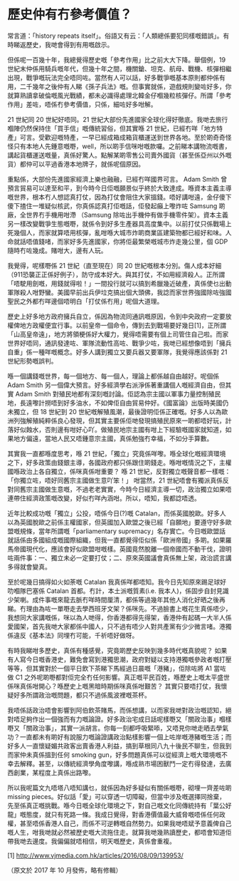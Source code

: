 # 歷史仲有冇參考價值？

常言道：「history repeats itself」。俗語又有云：「人類總係要犯同樣嘅錯誤」。有時睇返歷史，我哋會得到有用嘅啟示。

但係呢一百幾十年，我總覺得歷史嘅「參考作用」比之前大大下降。舉個例，19 世紀末仲係用騎兵嘅年代，但幾十年之間，機關鎗、坦克、航母、戰機、核彈相繼出現，戰爭嘅玩法完全唔同咗。當然有人可以話，好多戰爭嘅基本原則都仲係有用，二千幾年之後仲有人睇《孫子兵法》嘅。但事實就係，遊戲規則變咗好多，你就算熟讀拿破倫嘅風光戰績，都未必識得處理北韓金仔嗰幾粒核彈仔。所謂「參考作用」差咗，唔係冇參考價值，只係，細咗好多咁解。

21 世紀同 20 世紀好唔同。21 世紀大部份先進國家全球化得好徹底。我哋去旅行嗰陣仍然保持住「買手信」嘅傳統習俗，但其實喺 21 世紀，已經冇咩「地方特產」可言。受歡迎嘅特產，一早已經成箱成箱貨櫃運送到世界各地。至於啲奇奇怪怪只有本地人先鍾意嘅嘢，well，所以啲手信咪咁嘅款囉。之前睇本講物流嘅書，講起貨櫃運送嘅量，真係好驚人。點解某啲零售公司賣外國貨（甚至係亞州以外嘅貨）都仲可以平過香港本地牌子，就係呢個原因。

重點係，大部份先進國家經濟上樂也融融，已經冇咩國界可言。 Adam Smith 曾預言貿易可以達至和平，到今時今日佢嘅願景似乎終於大致達成。喺資本主義主導嘅世界，根本冇人想認真打仗，因為打仗會阻住大家搵錢。唔好講咁遠，金仔傻下傻下揸住一堆疑似核武，你真係認真打佢嘅話，佢發起癲上嚟炸咗 Samsung 啲廠，全世界冇手機用咁滯 （Samsung 除咗出手機仲有做手機零件架）。資本主義另一樣改變戰爭生態嘅嘢，就係令到好多生產器具高度集中。以前打仗只係戰場上死幾個人，而家就算唔用核彈，亂咁喺大城市炸啲商業區建築物都已經好和味。人命就話唔值錢啫，而家好多先進國家，你將佢最繁榮嘅城市炸走幾公里，個 GDP 隨時冇咗幾成。賭咁大，邊有人玩。

我覺得，呢樣嘢係 21 世紀（直至現在）同 20 世紀嘅根本分別。傷人成本好細（911恐襲正正係好例子），防守成本好大。與其打仗，不如用經濟殺人。正所謂「唔駛用劍嘅，用錢就得啦！」一間投行就可以搞到希臘幾近破產，真係使乜出動軍隊殺人咁野蠻。美國早前出兵伊垃克搞出個大頭佛，我諗而家世界強國除咗強國聖民之外都冇咩邊個唔明白「打仗係冇用」呢個大道理。

歷史上好多地方政府擁兵自立，係因為物流同通訊嘅原因，令到中央政府一定要放權俾地方政權便宜行事。以前皇帝一個命令，傳到去到戰場要好幾日[1]，正所謂「山高皇帝遠」，地方將領梗係好大權力，覺得唔需要有個上司管住自己啦。而家世界好唔同，通訊發達咗、軍隊流動性高咗、戰爭少咗，我哋已經想像唔到「擁兵自重」係一種咩嘅概念。好多人講到獨立又要兵器又要軍隊，我覺得應該係對 21 世紀形勢嘅誤判。

喺一個講錢嘅世界，每一個地方、每一個人，理論上都係越自由越好。呢個係 Adam Smith 另一個偉大預言。好多經濟學右派淨係著重講個人嘅經濟自由，但其實 Adam Smith 對殖民地都有深刻嘅討論。佢認為宗主國以軍事力量控制殖民地，長遠嚟計撈唔到好多油水，不如俾佢自由貿易仲好。《國富論》出版時美國仍未獨立，但 18 世紀到 20 世紀嘅解殖風潮，最後證明佢係正確嘅。好多人以為歐洲列強解殖純粹係良心發現，但其實主要係佢哋發現搞殖民原來一啲都唔好玩，計落好似蝕水，否則邊有咁好心吖。做殖民地宗主國有咁上下經驗嘅國家就知道，如果地方偏遠，當地人民又唔鍾意宗主國，真係勉強冇幸福，不如分手算數。

其實我一直都喺度思考，喺 21 世紀，「獨立」究竟係咩嚟。喺全球化嘅經濟環境之下，好多政策由錢銀主導，各國政府都只係跟住啲錢走。喺咁嘅情況之下，主權國喺政治上各自獨立，係咪真係咁重要？ 喺 21 世紀，反對獨立嘅聲音都一樣嘅：「你獨立咗，唔好同舊宗主國做生意吖笨！」 咁當然，21 世紀唔會有獨派真係反對同舊宗主國做生意嘅，不過老老實實，今時今日經濟主導一切，政治獨立如果唔連帶住經濟政策嘅改變，好似冇咩內涵咁。所以，唔知，我都諗唔透。

近年比較成功嘅「獨立」公投，唔係今日(?)嘅 Catalan，而係英國脫歐。好多人以為英國脫歐之前係主權國家，但英國加入歐盟之後已經「自願地」要遵守好多歐盟嘅規條，當年所謂嘅「parliamentary supremacy」名存實亡。今日嘅歐盟話就話係由多國組成嘅國際組織，但我一直都覺得佢似係「歐洲帝國」多啲。如果羅馬帝國現代化，應該會好似歐盟咁嘅樣。英國竟然脫離一個帝國而不動干伐，證明咗兩件事：一、獨立未必一定要打仗；二、原來英國議會真係無上架，政治謊言講多得就會變真。

至於呢幾日搞得如火如荼嘅 Catalan 我真係咩都唔知。我今日先知原來踢足球好叻嗰隊巴塞係 Catalan 首都。冇計，本土派嘅質素(i.e. 我本人)，係固步自封見識少架喇。成件事嘅來龍去脈冇咩時間厘清，都係等過幾年其他人消化好晒之後再睇。冇理由為咗一單嘢走去學西班牙文架？係咪先。不過臉書上嘅花生真係唔少，我想同大家講嘅係，咪以為人哋得，你香港都得先得架，香港仲有起碼一大半人係愛國架，首先我哋大家都係中國人，只不過有唔少人對共產黨有少少微言啫。港獨係違反《基本法》同埋冇可能，千祈唔好做呀。

有時我睇咁多歷史，真係有種感覺，究竟啲歷史反映到幾多時代嘅真貌呢？ 如果有人寫今日嘅香港史，難免會寫到港獨思潮，政府對疑以支持港獨嘅參政者嘅打壓等等，但其實對於一個平日飲下茶睇下馬經過日晨嘅「港豬」，佢除咗將 A1 當咗做 C1 之外呢啲嘢都對佢完全冇任何影響。真正嘅平民百姓，喺歷史上嘅太平盛世係咪真係咁開心？喺歷史上嘅黑暗時期係咪真係咁艱苦？ 其實只要唔打仗，我懷疑好多所謂政治嘅問題，都只不過係風波裡嘅茶杯。

我唔係話政治唔會影響到阿伯飲茶賭馬，而係想講，以而家我哋對政治嘅認知，絕對唔足夠作出一個強而有力嘅論證。好多政治宅成日話呢樣嘢又「關政治事」嗰樣嘢又「關政治事」，其實一派胡言。你每一刻都呼吸緊㖭，又唔見你哋走晒去學氣功？一直都未有啲好有說服力嘅論證講政治點樣影響一個上咗岸嘅港豬嘅生活；而好多人一直懷疑媚共政客出賣香港人利益，搞到草根同八九十後民不聊生，但我到而家仲未真係搵到任何 smoking gun，好多問題真係可以從經濟上嘅大環境嘅不幸去解釋。甚至，以傳統經濟學角度嚟講，喺成熟市場困獸鬥一定冇得發達，去廣西創業，某程度上真係出路嚟。

所以我呢篇文九唔塔八唔知講乜，就係因為好多疑似有關係嘅嘢，砌埋一齊差咗啲 missing pieces。好似話「愛」可以穿透一切障礙，但當中涉及嘅選擇同捨棄，先至係真正嘅挑戰。喺今日嘅全球化環境之下，對自己嘅文化同傳統持有「葉公好龍」嘅態度，就只有死路一條。我成日覺得，對香港價值最大威脅嘅唔係任何政權，甚至唔係香港人自己，而係不可逆轉嘅自然勢力。如果我哋唔斌予意義俾自己嘅人生，咁我哋就必然被歷史嘅大流拖住走。就算我哋幾熟讀歷史，都唔會知道佢帶我哋去邊度。我偏偏就唔相信，明天嘅歷史，真係會重複。

[1] http://www.vjmedia.com.hk/articles/2016/08/09/139953/

（原文於 2017 年 10 月發佈，略有修輯）


